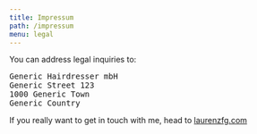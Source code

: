 ```yaml
---
title: Impressum
path: /impressum
menu: legal
---
```


You can address legal inquiries to:

<pre>Generic Hairdresser mbH
Generic Street 123
1000 Generic Town
Generic Country</pre>

If you really want to get in touch with me, head to [laurenzfg.com](https://laurenzfg.com)